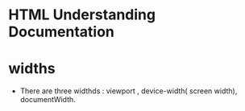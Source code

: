 # HTML Understanding Documentation

# widths

- There are three widthds : viewport , device-width( screen width), documentWidth.